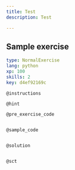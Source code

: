 ```yaml
---
title: Test
description: Test

---
```

## Sample exercise

```yaml
type: NormalExercise
lang: python
xp: 100
skills: 2
key: d4ef92169c
```


`@instructions`

`@hint`

`@pre_exercise_code`
```{python}

```

`@sample_code`
```{python}

```

`@solution`
```{python}

```

`@sct`
```{python}

```

